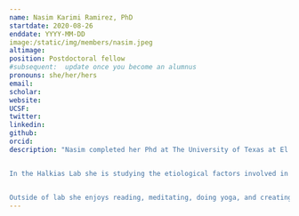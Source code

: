 ```yaml
---
name: Nasim Karimi Ramirez, PhD
startdate: 2020-08-26
enddate: YYYY-MM-DD
image:/static/img/members/nasim.jpeg
altimage:
position: Postdoctoral fellow
#subsequent:  update once you become an alumnus
pronouns: she/her/hers
email:
scholar:
website:
UCSF:
twitter:
linkedin:
github:
orcid:
description: "Nasim completed her Phd at The University of Texas at El Paso where she studied extracellular vesicles (EVs) derived from Trypanosoma cruzi (T. cruzi), the causative agent of Chagas disease (ChD). She isolated and characterized T. cruzi EVs through proteomic, lipidomic, and immunoassays, and tested how EVs assist T. cruzi parasite in its pathogenesis in vitro. Through this work she  acquired experience with pathogens and their interaction with the immune system, immunoassays and advanced microscopy, as well as good experience in proteomics analysis, and biostatistics, and basic experience in spectral flow cytometry and mice handling.


In the Halkias Lab she is studying the etiological factors involved in preterm birth, with the focus on inflammatory immune response - particularly T cell activation - and its association with pregnancy complications and preterm birth.


Outside of lab she enjoys reading, meditating, doing yoga, and creating cooking recipes. She enjoys watching comedies and drama as well as following NEWS. She also loves traveling and hope this ongoing pandemic gets controlled so she can get to some overdue sightseeing."
---
```

